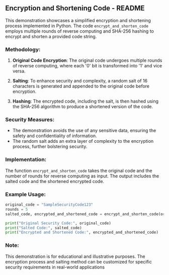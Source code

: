 ## Encryption and Shortening Code - README

This demonstration showcases a simplified encryption and shortening process implemented in Python. The code `encrypt_and_shorten_code` employs multiple rounds of reverse computing and SHA-256 hashing to encrypt and shorten a provided code string.

### Methodology:
1. **Original Code Encryption**:
   The original code undergoes multiple rounds of reverse computing, where each '0' bit is transformed into '1' and vice versa.
   
2. **Salting**:
   To enhance security and complexity, a random salt of 16 characters is generated and appended to the original code before encryption.
   
3. **Hashing**:
   The encrypted code, including the salt, is then hashed using the SHA-256 algorithm to produce a shortened version of the code.

### Security Measures:
- The demonstration avoids the use of any sensitive data, ensuring the safety and confidentiality of information.
- The random salt adds an extra layer of complexity to the encryption process, further bolstering security.

### Implementation:
The function `encrypt_and_shorten_code` takes the original code and the number of rounds for reverse computing as input. The output includes the salted code and the shortened encrypted code.

### Example Usage:
```python
original_code = "SampleSecurityCode123"
rounds = 5
salted_code, encrypted_and_shortened_code = encrypt_and_shorten_code(original_code, rounds)

print("Original Security Code:", original_code)
print("Salted Code:", salted_code)
print("Encrypted and Shortened Code:", encrypted_and_shortened_code)
```

### Note:
This demonstration is for educational and illustrative purposes. The encryption process and salting method can be customized for specific security requirements in real-world applications
